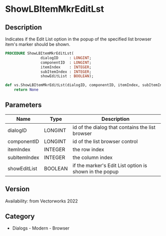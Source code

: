# ShowLBItemMkrEditLst

## Description
Indicates if the Edit List option in the popup of the specified list browser item's marker should be shown.

```pascal
PROCEDURE ShowLBItemMkrEditLst(
				dialogID     : LONGINT;
				componentID  : LONGINT;
				itemIndex    : INTEGER;
				subItemIndex : INTEGER;
				showEditList : BOOLEAN);
```

```python
def vs.ShowLBItemMkrEditLst(dialogID, componentID, itemIndex, subItemIndex, showEditList):
    return None
```

## Parameters
|Name|Type|Description|
|---|---|---|
|dialogID|LONGINT|id of the dialog that contains the list browser|
|componentID|LONGINT|id of the list browser control|
|itemIndex|INTEGER|the row index|
|subItemIndex|INTEGER|the column index|
|showEditList|BOOLEAN|if the marker's Edit List option is shown in the popup|

## Version
Availability: from Vectorworks 2022

## Category
* Dialogs - Modern - Browser

